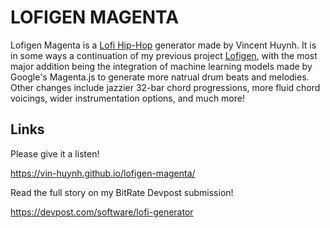 # LOFIGEN MAGENTA

Lofigen Magenta is a [Lofi Hip-Hop](https://en.wikipedia.org/wiki/Lo-fi_hip_hop) generator made by Vincent Huynh.
It is in some ways a continuation of my previous project [Lofigen](https://github.com/vin-huynh/lofigen),
with the most major addition being the integration of machine learning models made by Google's Magenta.js to generate more natrual drum beats and melodies.
Other changes include jazzier 32-bar chord progressions, more fluid chord voicings, wider instrumentation options, and much more!

## Links

Please give it a listen!

https://vin-huynh.github.io/lofigen-magenta/

Read the full story on my BitRate Devpost submission!

https://devpost.com/software/lofi-generator
